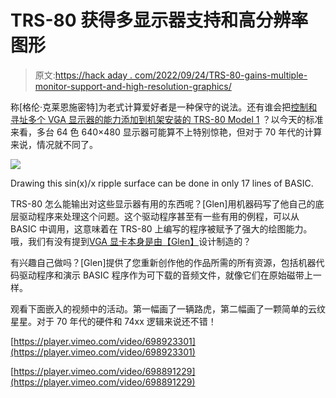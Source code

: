 # TRS-80 获得多显示器支持和高分辨率图形

> 原文:[https://hack aday . com/2022/09/24/TRS-80-gains-multiple-monitor-support-and-high-resolution-graphics/](https://hackaday.com/2022/09/24/trs-80-gains-multiple-monitor-support-and-high-resolution-graphics/)

称[格伦·克莱恩施密特]为老式计算爱好者是一种保守的说法。还有谁会把[控制和寻址多个 VGA 显示器的能力添加到机架安装的 TRS-80 Model 1](https://www.glensstuff.com/trs80vga/trs80vga.htm) ？以今天的标准来看，多台 64 色 640×480 显示器可能算不上特别惊艳，但对于 70 年代的计算来说，情况就不同了。

[![](../Images/ca79bb3723e439d21f4e856e187844f3.png)](https://hackaday.com/wp-content/uploads/2022/09/ripple_surface.jpg)

Drawing this sin(x)/x ripple surface can be done in only 17 lines of BASIC.

TRS-80 怎么能输出对这些显示器有用的东西呢？[Glen]用机器码写了他自己的底层驱动程序来处理这个问题。这个驱动程序甚至有一些有用的例程，可以从 BASIC 中调用，这意味着在 TRS-80 上编写的程序被赋予了强大的绘图能力。哦，我们有没有提到[VGA 显卡本身是由【Glen】](https://hackaday.com/2021/04/30/vga-graphics-card-in-74xx-logic/)设计制造的？

有兴趣自己做吗？[Glen]提供了您重新创作他的作品所需的所有资源，包括机器代码驱动程序和演示 BASIC 程序作为可下载的音频文件，就像它们在原始磁带上一样。

观看下面嵌入的视频中的活动。第一幅画了一辆路虎，第二幅画了一颗简单的云纹星星。对于 70 年代的硬件和 74xx 逻辑来说还不错！

[https://player.vimeo.com/video/698923301](https://player.vimeo.com/video/698923301)

[https://player.vimeo.com/video/698891229](https://player.vimeo.com/video/698891229)